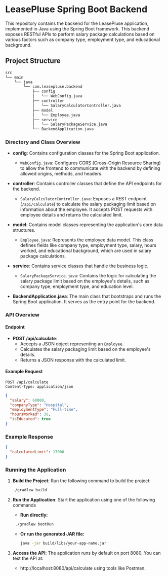 # LeasePluse Spring Boot Backend
This repository contains the backend for the LeasePluse application, implemented in Java using the Spring Boot framework. This backend exposes RESTful APIs to perform salary package calculations based on various factors such as company type, employment type, and educational background.
## Project Structure
```bash
src
└── main
    └── java
        └── com.leasepluse.backend
            ├── config
            │   └── WebConfig.java
            ├── controller
            │   └── SalaryCalculatorController.java
            ├── model
            │   └── Employee.java
            ├── service
            │   └── SalaryPackageService.java
            └── BackendApplication.java
```
### Directory and Class Overview

- **config**: Contains configuration classes for the Spring Boot application.
  - `WebConfig.java`: Configures CORS (Cross-Origin Resource Sharing) to allow the frontend to communicate with the backend by defining allowed origins, methods, and headers.

- **controller**: Contains controller classes that define the API endpoints for the backend.
  - `SalaryCalculatorController.java`: Exposes a REST endpoint (`/api/calculate`) to calculate the salary packaging limit based on information about the employee. It accepts POST requests with employee details and returns the calculated limit.

- **model**: Contains model classes representing the application's core data structures.
  - `Employee.java`: Represents the employee data model. This class defines fields like company type, employment type, salary, hours worked, and educational background, which are used in salary package calculations.

- **service**: Contains service classes that handle the business logic.
  - `SalaryPackageService.java`: Contains the logic for calculating the salary package limit based on the employee's details, such as company type, employment type, and education level.

- **BackendApplication.java**: The main class that bootstraps and runs the Spring Boot application. It serves as the entry point for the backend.
### API Overview

#### Endpoint

- **POST /api/calculate**:
  - Accepts a JSON object representing an `Employee`.
  - Calculates the salary packaging limit based on the employee's details.
  - Returns a JSON response with the calculated limit.

#### Example Request

```http
POST /api/calculate
Content-Type: application/json
```
```json
{
  "salary": 60000,
  "companyType": "Hospital",
  "employmentType": "Full-time",
  "hoursWorked": 38,
  "isEducated": true
}
```
### Example Response
```json
{
  "calculatedLimit": 17000
}
```
### Running the Application

1. **Build the Project**: Run the following command to build the project:
   ```bash
   ./gradlew build
   ```
   
2. **Run the Application**: Start the application using one of the following commands
   - **Run directly:**
    ```bash
     ./gradlew bootRun
    ```
   - **Or run the generated JAR file:**
     ```bash
     java -jar build/libs/your-app-name.jar
     ```
3. **Access the API**: The application runs by default on port 8080. You can test the API at:
   - http://localhost:8080/api/calculate using tools like Postman.
